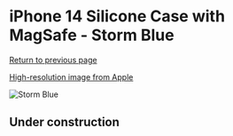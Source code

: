 # iPhone 14 Silicone Case with MagSafe - Storm Blue

[Return to previous page](/iphone_14)

[High-resolution image from Apple](https://store.storeimages.cdn-apple.com/8756/as-images.apple.com/is/MPRV3?wid=4500&hei=4500&fmt=png)

<div style="width: 500px"><img src="/everyphone/MPRV3.png" alt="Storm Blue"></div>

## Under construction
